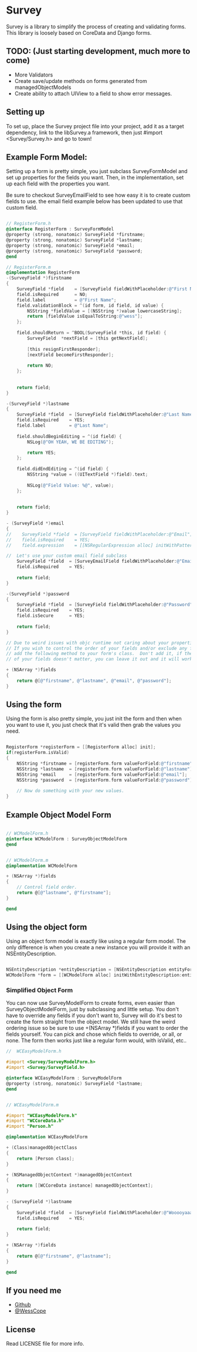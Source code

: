 # Survey

Survey is a library to simplify the process of creating and validating forms.  This library is loosely based on CoreData and Django forms.

## TODO: (Just starting development, much more to come)
* More Validators
* Create save/update methods on forms generated from managedObjectModels
* Create ability to attach UIView to a field to show error messages.

## Setting up
To set up, place the Survey project file into your project, add it as a target dependency, link to the libSurvey.a framework, then just #import <Survey/Survey.h> and go to town!

## Example Form Model:
Setting up a form is pretty simple, you just subclass SurveyFormModel and set up properties for the fields you want. Then, in the implementation, set up each field with the properties you want.

Be sure to checkout SurveyEmailField to see how easy it is to create custom fields to use.  the email field example below has been updated to use that custom field.

```objectivec

// RegisterForm.h
@interface RegisterForm : SurveyFormModel
@property (strong, nonatomic) SurveyField *firstname;
@property (strong, nonatomic) SurveyField *lastname;
@property (strong, nonatomic) SurveyField *email;
@property (strong, nonatomic) SurveyField *password;
@end

// RegisterForm.m
@implementation RegisterForm
-(SurveyField *)firstname
{
    SurveyField *field    = [SurveyField fieldWithPlaceholder:@"First Name"];
    field.isRequired      = NO;
    field.label           = @"First Name";
    field.validationBlock = ^(id form, id field, id value) {
        NSString *fieldValue = [(NSString *)value lowercaseString];
        return [fieldValue isEqualToString:@"wess"];
    };
    
    field.shouldReturn = ^BOOL(SurveyField *this, id field) {
        SurveyField  *nextField = [this getNextField];
      
        [this resignFirstResponder];
        [nextField becomeFirstResponder];
        
        return NO;
    };
    
    
    return field;
}

-(SurveyField *)lastname
{
    SurveyField *field  = [SurveyField fieldWithPlaceholder:@"Last Name"];
    field.isRequired    = YES;
    field.label         = @"Last Name";
    
    field.shouldBeginEditing = ^(id field) {
        NSLog(@"OH YEAH, WE BE EDITING");

        return YES;
    };
    
    field.didEndEditing = ^(id field) {
        NSString *value = ((UITextField *)field).text;
        
        NSLog(@"Field Value: %@", value);
    };
    
    
    return field;
}

- (SurveyField *)email
{
//    SurveyField *field  = [SurveyField fieldWithPlaceholder:@"Email"];
//    field.isRequired    = YES;
//    field.expression    = [[NSRegularExpression alloc] initWithPattern:@"[A-Z0-9a-z._%+-]+@[A-Za-z0-9.-]+\\.[A-Za-z]{2,4}" options:0 error:nil];

//  Let's use your custom email field subclass
    SurveyField *field  = [SurveyEmailField fieldWithPlaceholder:@"Email Address"];
    field.isRequired    = YES;
    
    return field;
}

-(SurveyField *)password
{
    SurveyField *field  = [SurveyField fieldWithPlaceholder:@"Password"];
    field.isRequired    = YES;
    field.isSecure      = YES;
    
    return field;
}

// Due to weird issues with objc runtime not caring about your properties order
// If you wish to control the order of your fields and/or exclude any fields 
// add the following method to your form's class.  Don't add it, if the order
// of your fields doesn't matter, you can leave it out and it will work just fine.

+ (NSArray *)fields
{
    return @[@"firstname", @"lastname", @"email", @"password"];
}


```

## Using the form
Using the form is also pretty simple, you just init the form and then when you want to use it, you just check that it's valid then grab the values you need.

```objectivec

RegisterForm *registerForm = [[RegisterForm alloc] init];
if(registerForm.isValid)
{
    NSString *firstname = [registerForm.form valueForField:@"firstname"];
    NSString *lastname  = [registerForm.form valueForField:@"lastname"];
    NSString *email     = [registerForm.form valueForField:@"email"];
    NSString *password  = [registerForm.form valueForField:@"password"];
    
    // Now do something with your new values.
}

```

## Example Object Model Form


```objectivec

// WCModelForm.h
@interface WCModelForm : SurveyObjectModelForm
@end


// WCModelForm.m
@implementation WCModelForm

+ (NSArray *)fields
{
    // Control field order.
    return @[@"lastname", @"firstname"];
}

@end

```

## Using the object form
Using an object form model is exactly like using a regular form model. The only difference is when you create a new 
instance you will provide it with an NSEntityDescription.

``` objectivec 

NSEntityDescription *entityDescription = [NSEntityDescription entityForName:@"Person" inManagedObjectContext:[WCCoreData instance].managedObjectContext];
WCModelForm *form = [[WCModelForm alloc] initWithEntityDescription:entityDescription];

```

### Simplified Object Form
You can now use SurveyModelForm to create forms, even easier than SurveyObjectModelForm, just by subclassing and little setup. You don't have to override any fields if you don't want to, Survey will do it's best to create the form straight from the object model.  We still have the weird ordering issue so be sure to use +(NSArray *)fields if you want to order the fields yourself.  You can pick and chose which fields to override, or all, or none.  The form then works just like a regular form would, with isValid, etc..

``` objectivec
//  WCEasyModelForm.h

#import <Survey/SurveyModelForm.h>
#import <Survey/SurveyField.h>

@interface WCEasyModelForm : SurveyModelForm
@property (strong, nonatomic) SurveyField *lastname;
@end


// WCEasyModelForm.m

#import "WCEasyModelForm.h"
#import "WCCoreData.h"
#import "Person.h"

@implementation WCEasyModelForm

+ (Class)managedObjectClass
{
    return [Person class];
}

+ (NSManagedObjectContext *)managedObjectContext
{
    return [[WCCoreData instance] managedObjectContext];
}

- (SurveyField *)lastname
{
    SurveyField *field  = [SurveyField fieldWithPlaceholder:@"Wooooyaaa"];
    field.isRequired    = YES;
    
    return field;
}

+ (NSArray *)fields
{
    return @[@"firstname", @"lastname"];
}

@end


```

## If you need me
* [Github](http://www.github.com/wess)
* [@WessCope](http://www.twitter.com/wesscope)

## License
Read LICENSE file for more info.